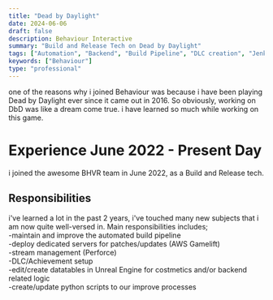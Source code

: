 ```yaml
---
title: "Dead by Daylight"
date: 2024-06-06
draft: false
description: Behaviour Interactive
summary: "Build and Release Tech on Dead by Daylight"
tags: ["Automation", "Backend", "Build Pipeline", "DLC creation", "Jenkins(CI/CD)", "Python", "Unreal"]
keywords: ["Behaviour"]
type: "professional"
---
```

one of the reasons why i joined Behaviour was because i have been playing Dead by Daylight ever since it came out in 2016. So obviously, working on DbD was like a dream come true. i have learned so much while working on this game. 
# Experience June 2022 - Present Day
i joined the awesome BHVR team in June 2022, as a Build and Release tech. 
## Responsibilities
i've learned a lot in the past 2 years, i've touched many new subjects that i am now quite well-versed in. Main responsibilities includes;<br/>
-maintain and improve the automated build pipeline<br/>
-deploy dedicated servers for patches/updates (AWS Gamelift)<br/>
-stream management (Perforce)<br/>
-DLC/Achievement setup<br/>
-edit/create datatables in Unreal Engine for costmetics and/or backend related logic<br/>
-create/update python scripts to our improve processes<br/>